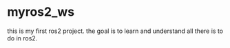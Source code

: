 # myros2_ws
this is my first ros2 project.
the goal is to learn and understand all there is to do in ros2.
